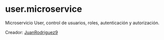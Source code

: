 # user.microservice

Microservicio User, control de usuarios, roles, autenticación y autorización.

Creador: [JuanRodriguez9](https://github.com/juanrodriguez9)
